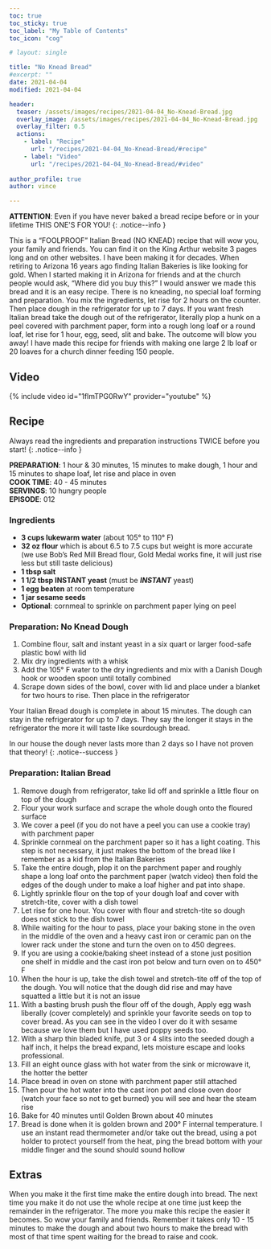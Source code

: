 ```yaml
---
toc: true
toc_sticky: true
toc_label: "My Table of Contents"
toc_icon: "cog"

# layout: single

title: "No Knead Bread"
#excerpt: ""
date: 2021-04-04
modified: 2021-04-04

header:
  teaser: /assets/images/recipes/2021-04-04_No-Knead-Bread.jpg
  overlay_image: /assets/images/recipes/2021-04-04_No-Knead-Bread.jpg
  overlay_filter: 0.5
  actions:
    - label: "Recipe"
      url: "/recipes/2021-04-04_No-Knead-Bread/#recipe"
    - label: "Video"
      url: "/recipes/2021-04-04_No-Knead-Bread/#video"
 
author_profile: true
author: vince

---
```


**ATTENTION**: Even if you have never baked a bread recipe before or in your lifetime THIS ONE'S FOR YOU!
{: .notice--info }

This is a “FOOLPROOF” Italian Bread (NO KNEAD) recipe that will wow you, your family and friends. You can find it on the King Arthur website 3 pages long and on other websites. I have been making it for decades. When retiring to Arizona 16 years ago finding Italian Bakeries is like looking for gold. When I started making it in Arizona for friends and at the church people would ask, “Where did you buy this?” I would answer we made this bread and it is an easy recipe. There is no kneading, no special loaf forming and preparation. You mix the ingredients, let rise for 2 hours on the counter. Then place dough in the refrigerator for up to 7 days. If you want fresh Italian bread take the dough out of the refrigerator, literally plop a hunk on a peel covered with parchment paper, form into a rough long loaf or a round loaf, let rise for 1 hour, egg, seed, slit and bake. The outcome will blow you away! I have made this recipe for friends with making one large 2 lb loaf or 20 loaves for a church dinner feeding 150 people.

## Video

{% include video id="1flmTPG0RwY" provider="youtube" %}

## Recipe

Always read the ingredients and preparation instructions TWICE before you start!
{: .notice--info }

**PREPARATION**: 1 hour & 30 minutes, 15 minutes to make dough, 1 hour and 15 minutes to shape loaf, let rise and place in oven<br>
**COOK TIME**: 40 - 45 minutes<br>
**SERVINGS**: 10 hungry people<br>
**EPISODE**: 012

### Ingredients

* **3 cups lukewarm water** (about 105&deg; to 110&deg; F)
* **32 oz	flour** which is about 6.5 to 7.5 cups but weight is more accurate (we use Bob’s Red Mill Bread flour, Gold Medal works fine, it will just rise less but still taste delicious)
* **1 tbsp salt**
* **1 1/2 tbsp INSTANT yeast** (must be **_INSTANT_** yeast)
* **1	egg beaten** at room temperature
* **1 jar sesame seeds**
* **Optional**: cornmeal to sprinkle on parchment paper lying on peel

### Preparation: No Knead Dough

1. Combine flour, salt and instant yeast in a six quart or larger food-safe plastic bowl with lid
2. Mix dry ingredients with a whisk
3. Add the 105&deg; F water to the dry ingredients and mix with a Danish Dough hook or wooden spoon until totally combined
4. Scrape down sides of the bowl, cover with lid and place under a blanket for two hours to rise. Then place in the refrigerator

 Your Italian Bread dough is complete in about 15 minutes. The dough can stay in the refrigerator for up to 7 days. They say the longer it stays in the refrigerator the more it will taste like sourdough bread. 

In our house the dough never lasts more than 2 days so I have not proven that theory!
{: .notice--success }
 
### Preparation: Italian Bread

1. Remove dough from refrigerator, take lid off and sprinkle a little flour on top of the dough
2. Flour your work surface and scrape the whole dough onto the floured surface
3. We cover a peel (if you do not have a peel you can use a cookie tray) with parchment paper
4. Sprinkle cornmeal on the parchment paper so it has a light coating. This step is not necessary, it just makes the bottom of the bread like I remember as a kid from the Italian Bakeries 
5. Take the entire dough, plop it on the parchment paper and roughly shape a long loaf onto the parchment paper (watch video) then fold the edges of the dough under to make a loaf higher and pat into shape.
6. Lightly sprinkle flour on the top of your dough loaf and cover with stretch-tite, cover with a dish towel
7. Let rise for one hour. You cover with flour and stretch-tite so dough does not stick to the dish towel
8. While waiting for the hour to pass, place your baking stone in the oven in the middle of the oven and a heavy cast iron or ceramic pan on the lower rack under the stone and turn the oven on to 450 degrees.
9. If you are using a cookie/baking sheet instead of a stone just position one shelf in middle and the cast iron pot below and turn oven on to 450&deg; F
10. When the hour is up, take the dish towel and stretch-tite off of the top of the dough. You will notice that the dough did rise and may have squatted a little but it is not an issue
11. With a basting brush push the flour off of the dough, Apply egg wash liberally (cover completely) and sprinkle your favorite seeds on top to cover bread. As you can see in the video I over do it with sesame because we love them but I have used poppy seeds too.
12. With a sharp thin bladed knife, put 3 or 4 slits into the seeded dough a half inch, it helps the bread expand, lets moisture escape and looks professional.
13. Fill an eight ounce glass with hot water from the sink or microwave it, the hotter the better
14. Place bread in oven on stone with parchment paper still attached
15. Then pour the hot water into the cast iron pot and close oven door (watch your face so not to get burned) you will see and hear the steam rise
16. Bake for 40 minutes until Golden Brown about 40 minutes
17. Bread is done when it is golden brown and 200&deg; F internal temperature. I use an instant read thermometer and/or take out the bread, using a pot holder to protect yourself from the heat, ping the bread bottom with your middle finger and the sound should sound hollow

## Extras

When you make it the first time make the entire dough into bread. The next time you make it do not use the whole recipe at one time just keep the remainder in the refrigerator. The more you make this recipe the easier it becomes. So wow your family and friends. Remember it takes only 10 - 15 minutes to make the dough and about two hours to make the bread with most of that time spent waiting for the bread to raise and cook.
